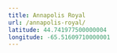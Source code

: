 ```yaml
---
title: Annapolis Royal
url: /annapolis-royal/
latitude: 44.741977500000004
longitude: -65.51609710000001
---
```

